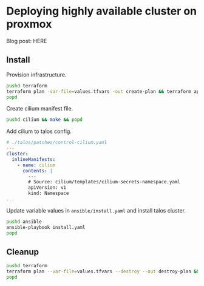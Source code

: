 # Deploying highly available cluster on proxmox

Blog post: HERE

## Install

Provision infrastructure.

```bash
pushd terraform
terraform plan -var-file=values.tfvars -out create-plan && terraform apply create-plan
popd
```


Create cilium manifest file.

```bash
pushd cilium && make && popd
```


Add cilium to talos config.

```yaml
# ./talos/patches/control-cilium.yaml
---
cluster:
  inlineManifests:
    - name: cilium
      contents: |
        ---
        # Source: cilium/templates/cilium-secrets-namespace.yaml
        apiVersion: v1
        kind: Namespace
...
```


Update variable values in `ansible/install.yaml` and install talos cluster.

```bash
pushd ansible
ansible-playbook install.yaml
popd
```

## Cleanup
```bash
pushd terraform
terraform plan --var-file=values.tfvars --destroy --out destroy-plan && terraform apply destroy-plan
popd
```
